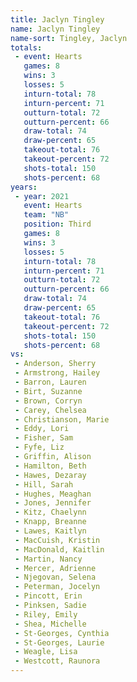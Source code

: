 ```yaml
---
title: Jaclyn Tingley
name: Jaclyn Tingley
name-sort: Tingley, Jaclyn
totals:
 - event: Hearts
   games: 8
   wins: 3
   losses: 5
   inturn-total: 78
   inturn-percent: 71
   outturn-total: 72
   outturn-percent: 66
   draw-total: 74
   draw-percent: 65
   takeout-total: 76
   takeout-percent: 72
   shots-total: 150
   shots-percent: 68
years:
 - year: 2021
   event: Hearts
   team: "NB"
   position: Third
   games: 8
   wins: 3
   losses: 5
   inturn-total: 78
   inturn-percent: 71
   outturn-total: 72
   outturn-percent: 66
   draw-total: 74
   draw-percent: 65
   takeout-total: 76
   takeout-percent: 72
   shots-total: 150
   shots-percent: 68
vs:
 - Anderson, Sherry
 - Armstrong, Hailey
 - Barron, Lauren
 - Birt, Suzanne
 - Brown, Corryn
 - Carey, Chelsea
 - Christianson, Marie
 - Eddy, Lori
 - Fisher, Sam
 - Fyfe, Liz
 - Griffin, Alison
 - Hamilton, Beth
 - Hawes, Dezaray
 - Hill, Sarah
 - Hughes, Meaghan
 - Jones, Jennifer
 - Kitz, Chaelynn
 - Knapp, Breanne
 - Lawes, Kaitlyn
 - MacCuish, Kristin
 - MacDonald, Kaitlin
 - Martin, Nancy
 - Mercer, Adrienne
 - Njegovan, Selena
 - Peterman, Jocelyn
 - Pincott, Erin
 - Pinksen, Sadie
 - Riley, Emily
 - Shea, Michelle
 - St-Georges, Cynthia
 - St-Georges, Laurie
 - Weagle, Lisa
 - Westcott, Raunora
---
```


